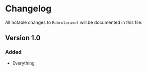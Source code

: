# Changelog

All notable changes to `Rubrularavel` will be documented in this file.

## Version 1.0

### Added
- Everything
